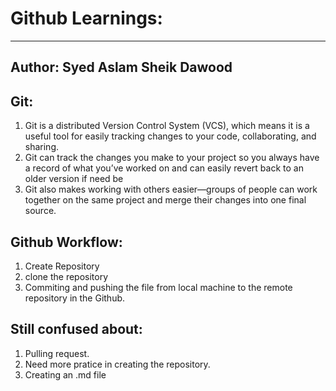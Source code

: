 # Github Learnings:
-------------------
**Author:** Syed Aslam Sheik Dawood
-------------------
## Git:
1. Git is a distributed Version Control System (VCS), which means it is a useful tool for easily tracking changes to your code, collaborating, and sharing.
2. Git can track the changes you make to your project so you always have a record of what you’ve worked on and can easily revert back to an older version if need be
3. Git also makes working with others easier—groups of people can work together on the same project and merge their changes into one final source.

## Github Workflow:
1. Create Repository
2. clone the repository
3. Commiting and pushing the file from local machine to the remote repository in the Github.

## Still confused about:
1. Pulling request.
2. Need more pratice in creating the repository.
3. Creating an .md file

